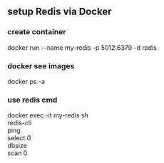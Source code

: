 ## setup Redis via Docker

### create container
docker run --name my-redis -p 5012:6379 -d redis

### docker see images
docker ps -a

### use redis cmd
docker exec -it my-redis sh\
redis-cli\
ping\
select 0\
dbsize\
scan 0
